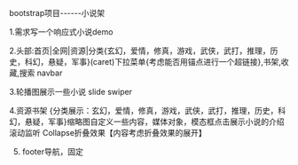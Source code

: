 bootstrap项目------小说架

1.需求写一个响应式小说demo

2.头部:首页|全网|资源|分类{玄幻，爱情，修真，游戏，武侠，武打，推理，历史，科幻，悬疑，军事}(caret)下拉菜单{考虑能否用锚点进行一个超链接},书架,收藏,搜索      navbar

3.轮播图展示一些小说  slide   swiper

4.资源书架 {分类展示：玄幻，爱情，修真，游戏，武侠，武打，推理，历史，科幻，悬疑，军事}缩略图自定义一些内容，媒体对象，模态框点击展示小说的介绍    滚动监听    Collapse折叠效果【内容考虑折叠效果的展开】

5. footer导航，固定

   